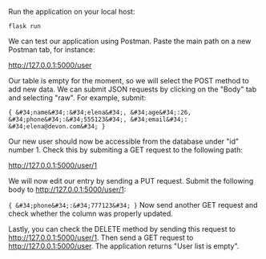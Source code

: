 

Run the application on your local host:

`flask run`

We can test our application using Postman. Paste the main path on a new Postman tab, for instance:

http://127.0.0.1:5000/user

Our table is empty for the moment, so we will select the POST method to add new data. We can submit JSON requests by clicking on the &#34;Body&#34; tab and selecting &#34;raw&#34;. For example, submit:

`
{
    &#34;name&#34;:&#34;elena&#34;,
    &#34;age&#34;:26,
    &#34;phone&#34;:&#34;555123&#34;,
    &#34;email&#34;: &#34;elena@devon.com&#34;
}
`

Our new user should now be accessible from the database under &#34;id&#34; number 1. Check this by submiting a GET request to the following path:

http://127.0.0.1:5000/user/1

We will now edit our entry by sending a PUT request. Submit the following body to http://127.0.0.1:5000/user/1:

`
{ &#34;phone&#34;:&#34;777123&#34; }
`
Now send another GET request and check whether the column was properly updated.

Lastly, you can check the DELETE method by sending this request to http://127.0.0.1:5000/user/1. Then send a GET request to http://127.0.0.1:5000/user. The application returns &#34;User list is empty&#34;.




